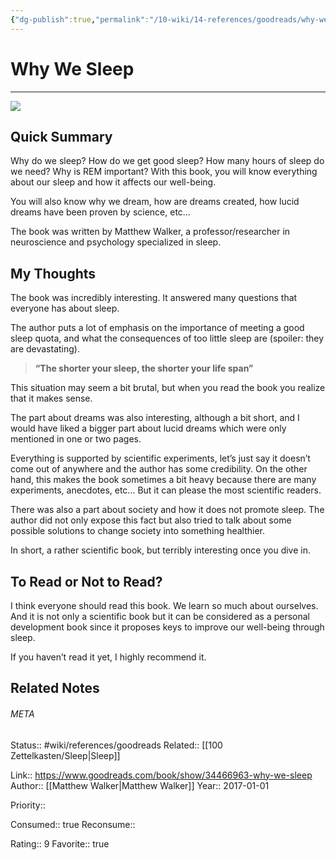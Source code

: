 ```yaml
---
{"dg-publish":true,"permalink":"/10-wiki/14-references/goodreads/why-we-sleep-20230122071906/","title":"Why We Sleep"}
---
```


# Why We Sleep
---
![](https://i.gr-assets.com/images/S/compressed.photo.goodreads.com/books/1556604137l/34466963._SY475_.jpg)


## Quick Summary

Why do we sleep? How do we get good sleep? How many hours of sleep do we need? Why is REM important? With this book, you will know everything about our sleep and how it affects our well-being.

You will also know why we dream, how are dreams created, how lucid dreams have been proven by science, etc…

The book was written by Matthew Walker, a professor/researcher in neuroscience and psychology specialized in sleep.

## My Thoughts

The book was incredibly interesting. It answered many questions that everyone has about sleep.

The author puts a lot of emphasis on the importance of meeting a good sleep quota, and what the consequences of too little sleep are (spoiler: they are devastating).

> **“The shorter your sleep, the shorter your life span”**

This situation may seem a bit brutal, but when you read the book you realize that it makes sense.

The part about dreams was also interesting, although a bit short, and I would have liked a bigger part about lucid dreams which were only mentioned in one or two pages.

Everything is supported by scientific experiments, let’s just say it doesn’t come out of anywhere and the author has some credibility. On the other hand, this makes the book sometimes a bit heavy because there are many experiments, anecdotes, etc… But it can please the most scientific readers.

There was also a part about society and how it does not promote sleep. The author did not only expose this fact but also tried to talk about some possible solutions to change society into something healthier.

In short, a rather scientific book, but terribly interesting once you dive in.

## To Read or Not to Read?

I think everyone should read this book. We learn so much about ourselves. And it is not only a scientific book but it can be considered as a personal development book since it proposes keys to improve our well-being through sleep.

If you haven’t read it yet, I highly recommend it.


## Related Notes




###### META
Status:: #wiki/references/goodreads
Related:: [[100 Zettelkasten/Sleep\|Sleep]]

Link:: https://www.goodreads.com/book/show/34466963-why-we-sleep
Author:: [[Matthew Walker\|Matthew Walker]]
Year:: 2017-01-01

Priority:: 

Consumed:: true
Reconsume:: 

Rating:: 9
Favorite:: true
